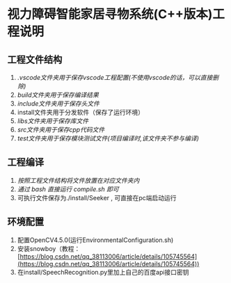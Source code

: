 # 视力障碍智能家居寻物系统(C++版本)工程说明

## 工程文件结构

1. *.vscode文件夹用于保存vscode工程配置(不使用vscode的话，可以直接删除)*
2. *build文件夹用于保存编译结果*
3. *include文件夹用于保存头文件*
4. install文件夹用于分发软件（保存了运行环境）
5. *libs文件夹用于保存库文件*
6. *src文件夹用于保存cpp代码文件*
7. *test文件夹用于保存模块测试文件(项目编译时,该文件夹不参与编译)*

## 工程编译

1. *按照工程文件结构将文件放置在对应文件夹内*
2. *通过 bash 直接运行 compile.sh 即可*
3. 可执行文件保存为./install/Seeker , 可直接在pc端启动运行

## 环境配置

1. 配置OpenCV4.5.0(运行EnvironmentalConfiguration.sh)
2. 安装snowboy（教程： [https://blog.csdn.net/qq_38113006/article/details/105745564](https://blog.csdn.net/qq_38113006/article/details/105745564))
3. 在install/SpeechRecognition.py里加上自己的百度api接口密钥

